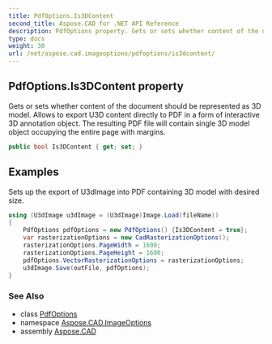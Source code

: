 ```yaml
---
title: PdfOptions.Is3DContent
second_title: Aspose.CAD for .NET API Reference
description: PdfOptions property. Gets or sets whether content of the document should be represented as 3D model. Allows to export U3D content directly to PDF in a form of interactive 3D annotation object. The resulting PDF file will contain single 3D model object occupying the entire page with margins
type: docs
weight: 30
url: /net/aspose.cad.imageoptions/pdfoptions/is3dcontent/
---
```

## PdfOptions.Is3DContent property

Gets or sets whether content of the document should be represented as 3D model. Allows to export U3D content directly to PDF in a form of interactive 3D annotation object. The resulting PDF file will contain single 3D model object occupying the entire page with margins.

```csharp
public bool Is3DContent { get; set; }
```

## Examples

Sets up the export of U3dImage into PDF containing 3D model with desired size.

```csharp
using (U3dImage u3dImage = (U3dImage)Image.Load(fileName))
{
    PdfOptions pdfOptions = new PdfOptions() {Is3DContent = true};
    var rasterizationOptions = new CadRasterizationOptions();
    rasterizationOptions.PageWidth = 1600; 
    rasterizationOptions.PageHeight = 1600; 
    pdfOptions.VectorRasterizationOptions = rasterizationOptions;
    u3dImage.Save(outFile, pdfOptions);
}
```

### See Also

* class [PdfOptions](../)
* namespace [Aspose.CAD.ImageOptions](../../../aspose.cad.imageoptions/)
* assembly [Aspose.CAD](../../../)


